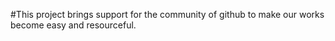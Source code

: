 #This project brings support for the community of github to make our works become easy and resourceful.
